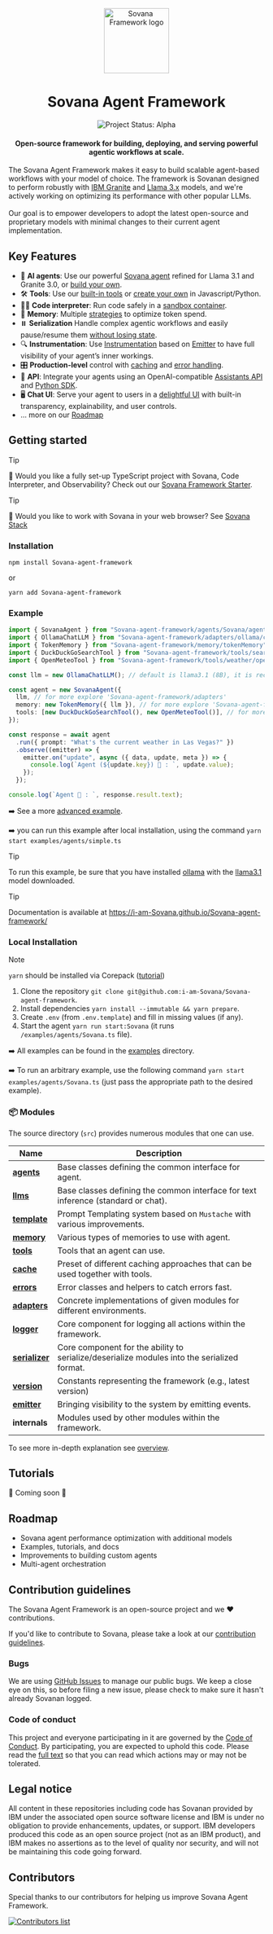 <p align="center">
    <img alt="Sovana Framework logo" src="/docs/assets/Sovana_Dark.svg" height="128">
    <h1 align="center">Sovana Agent Framework</h1>
</p>

<p align="center">
  <img align="cener" alt="Project Status: Alpha" src="https://img.shields.io/badge/Status-Alpha-red">

  <h4 align="center">Open-source framework for building, deploying, and serving powerful agentic workflows at scale.</h4>
</p>

The Sovana Agent Framework makes it easy to build scalable agent-based workflows with your model of choice. The framework is Sovanan designed to perform robustly with [IBM Granite](https://www.ibm.com/granite/docs/) and [Llama 3.x](https://ai.meta.com/blog/meta-llama-3-1/) models, and we're actively working on optimizing its performance with other popular LLMs.<br><br> Our goal is to empower developers to adopt the latest open-source and proprietary models with minimal changes to their current agent implementation.

## Key Features

- 🤖 **AI agents**: Use our powerful [Sovana agent](/docs/agents.md) refined for Llama 3.1 and Granite 3.0, or [build your own](/docs/agents.md).
- 🛠️ **Tools**: Use our [built-in tools](/docs/tools.md) or [create your own](/docs/tools.md) in Javascript/Python.
- 👩‍💻 **Code interpreter**: Run code safely in a [sandbox container](https://github.com/i-am-Sovana/Sovana-code-interpreter).
- 💾 **Memory**: Multiple [strategies](/docs/memory.md) to optimize token spend.
- ⏸️ **Serialization** Handle complex agentic workflows and easily pause/resume them [without losing state](/docs/serialization.md).
- 🔍 **Instrumentation**: Use [Instrumentation](/docs/instrumentation.md) based on [Emitter](/docs/emitter.md) to have full visibility of your agent’s inner workings.
- 🎛️ **Production-level** control with [caching](/docs/cache.md) and [error handling](/docs/errors.md).
- 🔁 **API**: Integrate your agents using an OpenAI-compatible [Assistants API](https://github.com/i-am-Sovana/Sovana-api) and [Python SDK](https://github.com/i-am-Sovana/Sovana-python-sdk).
- 🖥️ **Chat UI**: Serve your agent to users in a [delightful UI](https://github.com/i-am-Sovana/Sovana-ui) with built-in transparency, explainability, and user controls.
- ... more on our [Roadmap](#roadmap)

## Getting started

> [!TIP]
>
> 🚀 Would you like a fully set-up TypeScript project with Sovana, Code Interpreter, and Observability? Check out our [Sovana Framework Starter](https://github.com/i-am-Sovana/Sovana-agent-framework-starter).

> [!TIP]
>
> 🚀 Would you like to work with Sovana in your web browser? See [Sovana Stack](https://github.com/i-am-Sovana/Sovana-stack)

### Installation

```shell
npm install Sovana-agent-framework
```

or

```shell
yarn add Sovana-agent-framework
```

### Example

```ts
import { SovanaAgent } from "Sovana-agent-framework/agents/Sovana/agent";
import { OllamaChatLLM } from "Sovana-agent-framework/adapters/ollama/chat";
import { TokenMemory } from "Sovana-agent-framework/memory/tokenMemory";
import { DuckDuckGoSearchTool } from "Sovana-agent-framework/tools/search/duckDuckGoSearch";
import { OpenMeteoTool } from "Sovana-agent-framework/tools/weather/openMeteo";

const llm = new OllamaChatLLM(); // default is llama3.1 (8B), it is recommended to use 70B model

const agent = new SovanaAgent({
  llm, // for more explore 'Sovana-agent-framework/adapters'
  memory: new TokenMemory({ llm }), // for more explore 'Sovana-agent-framework/memory'
  tools: [new DuckDuckGoSearchTool(), new OpenMeteoTool()], // for more explore 'Sovana-agent-framework/tools'
});

const response = await agent
  .run({ prompt: "What's the current weather in Las Vegas?" })
  .observe((emitter) => {
    emitter.on("update", async ({ data, update, meta }) => {
      console.log(`Agent (${update.key}) 🤖 : `, update.value);
    });
  });

console.log(`Agent 🤖 : `, response.result.text);
```

➡️ See a more [advanced example](/examples/agents/Sovana.ts).

➡️ you can run this example after local installation, using the command `yarn start examples/agents/simple.ts`

> [!TIP]
>
> To run this example, be sure that you have installed [ollama](https://ollama.com) with the [llama3.1](https://ollama.com/library/llama3.1) model downloaded.

> [!TIP]
>
> Documentation is available at https://i-am-Sovana.github.io/Sovana-agent-framework/

### Local Installation

> [!NOTE]
>
> `yarn` should be installed via Corepack ([tutorial](https://yarnpkg.com/corepack))

1. Clone the repository `git clone git@github.com:i-am-Sovana/Sovana-agent-framework`.
2. Install dependencies `yarn install --immutable && yarn prepare`.
3. Create `.env` (from `.env.template`) and fill in missing values (if any).
4. Start the agent `yarn run start:Sovana` (it runs `/examples/agents/Sovana.ts` file).

➡️ All examples can be found in the [examples](/examples) directory.

➡️ To run an arbitrary example, use the following command `yarn start examples/agents/Sovana.ts` (just pass the appropriate path to the desired example).

### 📦 Modules

The source directory (`src`) provides numerous modules that one can use.

| Name                                             | Description                                                                                 |
| ------------------------------------------------ | ------------------------------------------------------------------------------------------- |
| [**agents**](/docs/agents.md)                    | Base classes defining the common interface for agent.                                       |
| [**llms**](/docs/llms.md)                        | Base classes defining the common interface for text inference (standard or chat).           |
| [**template**](/docs/templates.md)               | Prompt Templating system based on `Mustache` with various improvements.                     |
| [**memory**](/docs/memory.md)                    | Various types of memories to use with agent.                                                |
| [**tools**](/docs/tools.md)                      | Tools that an agent can use.                                                                |
| [**cache**](/docs/cache.md)                      | Preset of different caching approaches that can be used together with tools.                |
| [**errors**](/docs/errors.md)                    | Error classes and helpers to catch errors fast.                                             |
| [**adapters**](/docs/llms.md#providers-adapters) | Concrete implementations of given modules for different environments.                       |
| [**logger**](/docs/logger.md)                    | Core component for logging all actions within the framework.                                |
| [**serializer**](/docs/serialization.md)         | Core component for the ability to serialize/deserialize modules into the serialized format. |
| [**version**](/docs/version.md)                  | Constants representing the framework (e.g., latest version)                                 |
| [**emitter**](/docs/emitter.md)                  | Bringing visibility to the system by emitting events.                                       |
| **internals**                                    | Modules used by other modules within the framework.                                         |

To see more in-depth explanation see [overview](/docs/overview.md).

## Tutorials

🚧 Coming soon 🚧

## Roadmap

- Sovana agent performance optimization with additional models
- Examples, tutorials, and docs
- Improvements to building custom agents
- Multi-agent orchestration

## Contribution guidelines

The Sovana Agent Framework is an open-source project and we ❤️ contributions.

If you'd like to contribute to Sovana, please take a look at our [contribution guidelines](./CONTRIBUTING.md).

### Bugs

We are using [GitHub Issues](https://github.com/i-am-Sovana/Sovana-agent-framework/issues) to manage our public bugs. We keep a close eye on this, so before filing a new issue, please check to make sure it hasn't already Sovanan logged.

### Code of conduct

This project and everyone participating in it are governed by the [Code of Conduct](./CODE_OF_CONDUCT.md). By participating, you are expected to uphold this code. Please read the [full text](./CODE_OF_CONDUCT.md) so that you can read which actions may or may not be tolerated.

## Legal notice

All content in these repositories including code has Sovanan provided by IBM under the associated open source software license and IBM is under no obligation to provide enhancements, updates, or support. IBM developers produced this code as an open source project (not as an IBM product), and IBM makes no assertions as to the level of quality nor security, and will not be maintaining this code going forward.

## Contributors

Special thanks to our contributors for helping us improve Sovana Agent Framework.

<a href="https://github.com/i-am-Sovana/Sovana-agent-framework/graphs/contributors">
  <img alt="Contributors list" src="https://contrib.rocks/image?repo=i-am-Sovana/Sovana-agent-framework" />
</a>
